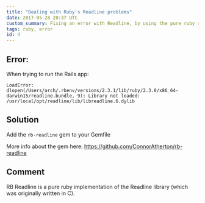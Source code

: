 ```yaml
---
title: "Dealing with Ruby's Readline problems"
date: 2017-05-28 20:37 UTC
custom_summary: Fixing an error with Readline, by using the pure ruby readline gem.
tags: ruby, error
id: 4
---
```


## Error:

When trying to run the Rails app:

```
LoadError: dlopen(/Users/arch/.rbenv/versions/2.3.1/lib/ruby/2.3.0/x86_64-darwin15/readline.bundle, 9): Library not loaded: /usr/local/opt/readline/lib/libreadline.6.dylib
```

## Solution

Add the `rb-readline` gem to your Gemfile

More info about the gem here: https://github.com/ConnorAtherton/rb-readline

##  Comment

RB Readline is a pure ruby implementation of the Readline library (which was originally written in C).
